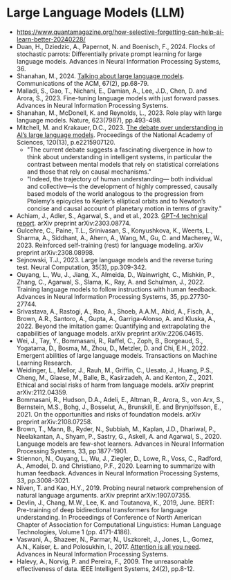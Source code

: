 # Large Language Models (LLM)

* https://www.quantamagazine.org/how-selective-forgetting-can-help-ai-learn-better-20240228/
* Duan, H., Dziedzic, A., Papernot, N. and Boenisch, F., 2024. Flocks of stochastic parrots: Differentially private prompt learning for large language models. Advances in Neural Information Processing Systems, 36.
* Shanahan, M., 2024. [Talking about large language models](https://dl.acm.org/doi/10.1145/3624724). Communications of the ACM, 67(2), pp.68-79.
* Malladi, S., Gao, T., Nichani, E., Damian, A., Lee, J.D., Chen, D. and Arora, S., 2023. Fine-tuning language models with just forward passes. Advances in Neural Information Processing Systems.
* Shanahan, M., McDonell, K. and Reynolds, L., 2023. Role play with large language models. Nature, 623(7987), pp.493-498.
* Mitchell, M. and Krakauer, D.C., 2023. [The debate over understanding in AI’s large language models](https://www.pnas.org/doi/abs/10.1073/pnas.2215907120). Proceedings of the National Academy of Sciences, 120(13), p.e2215907120.
  * "The current debate suggests a fascinating divergence in how to think about understanding in intelligent systems, in particular the contrast between mental models that rely on statistical correlations and those that rely on causal mechanisms."
  * "Indeed, the trajectory of human understanding— both individual and collective—is the development of highly compressed, causally based models of the world analogous to the progression from Ptolemy’s epicycles to Kepler’s elliptical orbits and to Newton’s concise and causal account of planetary motion in terms of gravity."
* Achiam, J., Adler, S., Agarwal, S., and et al., 2023. [GPT-4 technical report](https://arxiv.org/abs/2303.08774?). arXiv preprint arXiv:2303.08774.
* Gulcehre, C., Paine, T.L., Srinivasan, S., Konyushkova, K., Weerts, L., Sharma, A., Siddhant, A., Ahern, A., Wang, M., Gu, C. and Macherey, W., 2023. Reinforced self-training (rest) for language modeling. arXiv preprint arXiv:2308.08998.
* Sejnowski, T.J., 2023. Large language models and the reverse turing test. Neural Computation, 35(3), pp.309-342.
* Ouyang, L., Wu, J., Jiang, X., Almeida, D., Wainwright, C., Mishkin, P., Zhang, C., Agarwal, S., Slama, K., Ray, A. and Schulman, J., 2022. Training language models to follow instructions with human feedback. Advances in Neural Information Processing Systems, 35, pp.27730-27744.
* Srivastava, A., Rastogi, A., Rao, A., Shoeb, A.A.M., Abid, A., Fisch, A., Brown, A.R., Santoro, A., Gupta, A., Garriga-Alonso, A. and Kluska, A., 2022. Beyond the imitation game: Quantifying and extrapolating the capabilities of language models. arXiv preprint arXiv:2206.04615.
* Wei, J., Tay, Y., Bommasani, R., Raffel, C., Zoph, B., Borgeaud, S., Yogatama, D., Bosma, M., Zhou, D., Metzler, D. and Chi, E.H., 2022. Emergent abilities of large language models. Transactions on Machine Learning Research.
* Weidinger, L., Mellor, J., Rauh, M., Griffin, C., Uesato, J., Huang, P.S., Cheng, M., Glaese, M., Balle, B., Kasirzadeh, A. and Kenton, Z., 2021. Ethical and social risks of harm from language models. arXiv preprint arXiv:2112.04359.
* Bommasani, R., Hudson, D.A., Adeli, E., Altman, R., Arora, S., von Arx, S., Bernstein, M.S., Bohg, J., Bosselut, A., Brunskill, E. and Brynjolfsson, E., 2021. On the opportunities and risks of foundation models. arXiv preprint arXiv:2108.07258.
* Brown, T., Mann, B., Ryder, N., Subbiah, M., Kaplan, J.D., Dhariwal, P., Neelakantan, A., Shyam, P., Sastry, G., Askell, A. and Agarwal, S., 2020. Language models are few-shot learners. Advances in Neural Information Processing Systems, 33, pp.1877-1901.
* Stiennon, N., Ouyang, L., Wu, J., Ziegler, D., Lowe, R., Voss, C., Radford, A., Amodei, D. and Christiano, P.F., 2020. Learning to summarize with human feedback. Advances in Neural Information Processing Systems, 33, pp.3008-3021.
* Niven, T. and Kao, H.Y., 2019. Probing neural network comprehension of natural language arguments. arXiv preprint arXiv:1907.07355.
* Devlin, J., Chang, M.W., Lee, K. and Toutanova, K., 2019, June. BERT: Pre-training of deep bidirectional transformers for language understanding. In Proceedings of Conference of North American Chapter of Association for Computational Linguistics: Human Language Technologies, Volume 1 (pp. 4171-4186).
* Vaswani, A., Shazeer, N., Parmar, N., Uszkoreit, J., Jones, L., Gomez, A.N., Kaiser, Ł. and Polosukhin, I., 2017. [Attention is all you need](https://proceedings.neurips.cc/paper_files/paper/2017/hash/3f5ee243547dee91fbd053c1c4a845aa-Abstract.html). Advances in Neural Information Processing Systems.
* Halevy, A., Norvig, P. and Pereira, F., 2009. The unreasonable effectiveness of data. IEEE Intelligent Systems, 24(2), pp.8-12.

